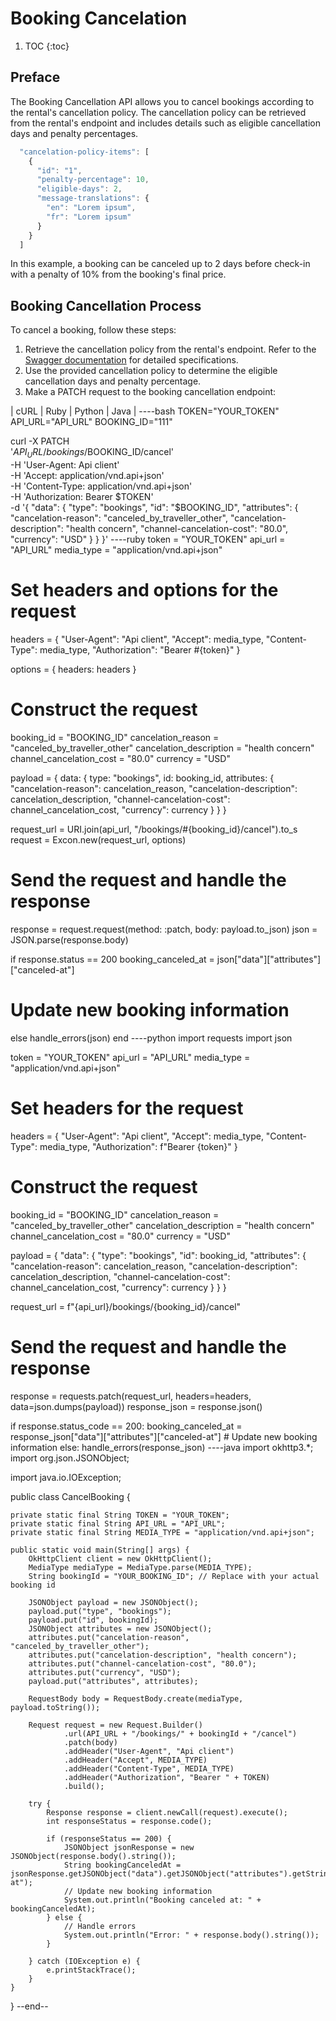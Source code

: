 # Booking Cancelation

1. TOC
{:toc}

## Preface

The Booking Cancellation API allows you to cancel bookings according to the rental's cancellation policy. The cancellation policy can be retrieved from the rental's endpoint and includes details such as eligible cancellation days and penalty percentages.

~~~js
  "cancelation-policy-items": [
    {
      "id": "1",
      "penalty-percentage": 10,
      "eligible-days": 2,
      "message-translations": {
        "en": "Lorem ipsum",
        "fr": "Lorem ipsum"
      }
    }
  ]
~~~

In this example, a booking can be canceled up to 2 days before check-in with a penalty of 10% from the booking's final price.

## Booking Cancellation Process

To cancel a booking, follow these steps:

  1. Retrieve the cancellation policy from the rental's endpoint. Refer to the [Swagger documentation](https://demo.platforms.bookingsync.com/api-docs/index.html) for detailed specifications.
  2. Use the provided cancellation policy to determine the eligible cancellation days and penalty percentage.
  3. Make a PATCH request to the booking cancellation endpoint:

| cURL | Ruby | Python | Java |
----bash
TOKEN="YOUR_TOKEN"
API_URL="API_URL"
BOOKING_ID="111"

curl -X PATCH \
  '$API_URL/bookings/$BOOKING_ID/cancel' \
  -H 'User-Agent: Api client' \
  -H 'Accept: application/vnd.api+json' \
  -H 'Content-Type: application/vnd.api+json' \
  -H 'Authorization: Bearer $TOKEN' \
  -d '{
    "data": {
      "type": "bookings",
      "id": "$BOOKING_ID",
      "attributes": {
        "cancelation-reason": "canceled_by_traveller_other",
        "cancelation-description": "health concern",
        "channel-cancelation-cost": "80.0",
        "currency": "USD"
      }
    }
  }'
----ruby
token = "YOUR_TOKEN"
api_url = "API_URL"
media_type = "application/vnd.api+json"

# Set headers and options for the request
headers = {
  "User-Agent": "Api client",
  "Accept": media_type,
  "Content-Type": media_type,
  "Authorization": "Bearer #{token}"
}

options = {
  headers: headers
}

# Construct the request
booking_id = "BOOKING_ID"
cancelation_reason = "canceled_by_traveller_other"
cancelation_description = "health concern"
channel_cancelation_cost = "80.0"
currency = "USD"

payload = {
  data: {
    type: "bookings",
    id: booking_id,
    attributes: {
      "cancelation-reason": cancelation_reason,
      "cancelation-description": cancelation_description,
      "channel-cancelation-cost": channel_cancelation_cost,
      "currency": currency
    }
  }
}

request_url = URI.join(api_url, "/bookings/#{booking_id}/cancel").to_s
request = Excon.new(request_url, options)

# Send the request and handle the response
response = request.request(method: :patch, body: payload.to_json)
json = JSON.parse(response.body)

if response.status == 200
  booking_canceled_at = json["data"]["attributes"]["canceled-at"]
  # Update new booking information
else
  handle_errors(json)
end
----python
import requests
import json

token = "YOUR_TOKEN"
api_url = "API_URL"
media_type = "application/vnd.api+json"

# Set headers for the request
headers = {
    "User-Agent": "Api client",
    "Accept": media_type,
    "Content-Type": media_type,
    "Authorization": f"Bearer {token}"
}

# Construct the request
booking_id = "BOOKING_ID"
cancelation_reason = "canceled_by_traveller_other"
cancelation_description = "health concern"
channel_cancelation_cost = "80.0"
currency = "USD"

payload = {
    "data": {
        "type": "bookings",
        "id": booking_id,
        "attributes": {
            "cancelation-reason": cancelation_reason,
            "cancelation-description": cancelation_description,
            "channel-cancelation-cost": channel_cancelation_cost,
            "currency": currency
        }
    }
}

request_url = f"{api_url}/bookings/{booking_id}/cancel"

# Send the request and handle the response
response = requests.patch(request_url, headers=headers, data=json.dumps(payload))
response_json = response.json()

if response.status_code == 200:
    booking_canceled_at = response_json["data"]["attributes"]["canceled-at"]
    # Update new booking information
else:
    handle_errors(response_json)
----java
import okhttp3.*;
import org.json.JSONObject;

import java.io.IOException;

public class CancelBooking {

    private static final String TOKEN = "YOUR_TOKEN";
    private static final String API_URL = "API_URL";
    private static final String MEDIA_TYPE = "application/vnd.api+json";

    public static void main(String[] args) {
        OkHttpClient client = new OkHttpClient();
        MediaType mediaType = MediaType.parse(MEDIA_TYPE);
        String bookingId = "YOUR_BOOKING_ID"; // Replace with your actual booking id

        JSONObject payload = new JSONObject();
        payload.put("type", "bookings");
        payload.put("id", bookingId);
        JSONObject attributes = new JSONObject();
        attributes.put("cancelation-reason", "canceled_by_traveller_other");
        attributes.put("cancelation-description", "health concern");
        attributes.put("channel-cancelation-cost", "80.0");
        attributes.put("currency", "USD");
        payload.put("attributes", attributes);

        RequestBody body = RequestBody.create(mediaType, payload.toString());

        Request request = new Request.Builder()
                .url(API_URL + "/bookings/" + bookingId + "/cancel")
                .patch(body)
                .addHeader("User-Agent", "Api client")
                .addHeader("Accept", MEDIA_TYPE)
                .addHeader("Content-Type", MEDIA_TYPE)
                .addHeader("Authorization", "Bearer " + TOKEN)
                .build();

        try {
            Response response = client.newCall(request).execute();
            int responseStatus = response.code();

            if (responseStatus == 200) {
                JSONObject jsonResponse = new JSONObject(response.body().string());
                String bookingCanceledAt = jsonResponse.getJSONObject("data").getJSONObject("attributes").getString("canceled-at");
                // Update new booking information
                System.out.println("Booking canceled at: " + bookingCanceledAt);
            } else {
                // Handle errors
                System.out.println("Error: " + response.body().string());
            }

        } catch (IOException e) {
            e.printStackTrace();
        }
    }
}
--end--
